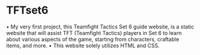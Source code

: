 # TFTset6
• My very first project, this Teamfight Tactics Set 6 guide website, is a static website that will assist TFT
(Teamfight Tactics) players in Set 6 to learn about various aspects of the game, starting from characters,
craftable items, and more.
• This website solely utilizes HTML and CSS.
